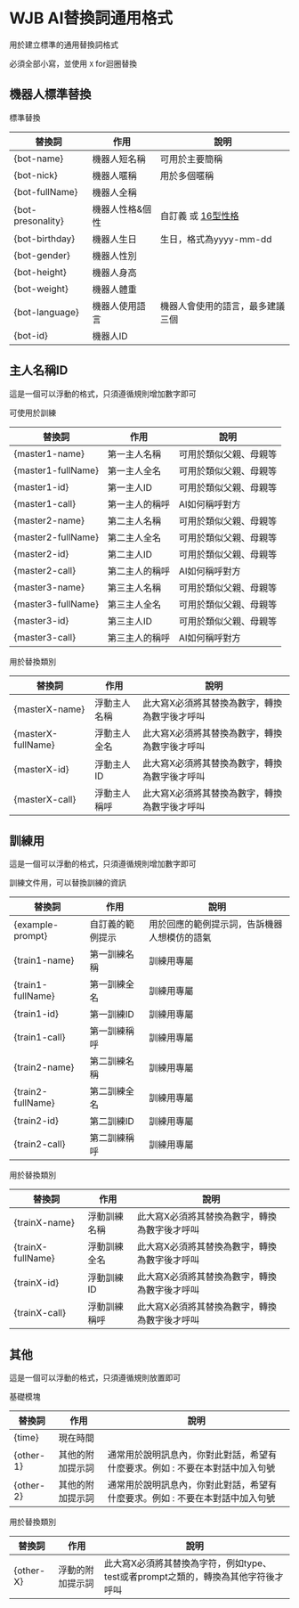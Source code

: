 # WJB AI替換詞通用格式

用於建立標準的通用替換詞格式

必須全部小寫，並使用 ``X`` for迴圈替換

## 機器人標準替換

標準替換

| 替換詞 | 作用 | 說明 |
|-----|-----|-----|
| {bot-name} | 機器人短名稱 | 可用於主要簡稱 |
| {bot-nick} | 機器人暱稱 | 用於多個暱稱 |
| {bot-fullName} | 機器人全稱 | |
| {bot-presonality} | 機器人性格&個性 | 自訂義 或 [16型性格](https://www.16personalities.com/tw/%E6%80%A7%E6%A0%BC%E6%B8%AC%E8%A9%A6) |
| {bot-birthday} | 機器人生日 | 生日，格式為yyyy-mm-dd |
| {bot-gender} | 機器人性別 | |
| {bot-height} | 機器人身高 | |
| {bot-weight} | 機器人體重 | |
| {bot-language} | 機器人使用語言 | 機器人會使用的語言，最多建議三個 |
| {bot-id} | 機器人ID | |

## 主人名稱ID

這是一個可以浮動的格式，只須遵循規則增加數字即可

可使用於訓練

| 替換詞 | 作用 | 說明 |
|-----|-----|-----|
| {master1-name} | 第一主人名稱 | 可用於類似父親、母親等 |
| {master1-fullName} | 第一主人全名 | 可用於類似父親、母親等 |
| {master1-id} | 第一主人ID | 可用於類似父親、母親等 |
| {master1-call} | 第一主人的稱呼 | AI如何稱呼對方 |
| {master2-name} | 第二主人名稱 | 可用於類似父親、母親等 |
| {master2-fullName} | 第二主人全名 | 可用於類似父親、母親等 |
| {master2-id} | 第二主人ID | 可用於類似父親、母親等 |
| {master2-call} | 第二主人的稱呼 | AI如何稱呼對方 |
| {master3-name} | 第三主人名稱 | 可用於類似父親、母親等 |
| {master3-fullName} | 第三主人全名 | 可用於類似父親、母親等 |
| {master3-id} | 第三主人ID | 可用於類似父親、母親等 |
| {master3-call} | 第三主人的稱呼 | AI如何稱呼對方 |

用於替換類別

| 替換詞 | 作用 | 說明 |
|-----|-----|-----|
| {masterX-name} | 浮動主人名稱 | 此大寫X必須將其替換為數字，轉換為數字後才呼叫 |
| {masterX-fullName} | 浮動主人全名 | 此大寫X必須將其替換為數字，轉換為數字後才呼叫 |
| {masterX-id} | 浮動主人ID | 此大寫X必須將其替換為數字，轉換為數字後才呼叫 |
| {masterX-call} | 浮動主人稱呼 | 此大寫X必須將其替換為數字，轉換為數字後才呼叫 |

## 訓練用

這是一個可以浮動的格式，只須遵循規則增加數字即可

訓練文件用，可以替換訓練的資訊

| 替換詞 | 作用 | 說明 |
|-----|-----|-----|
| {example-prompt} | 自訂義的範例提示 | 用於回應的範例提示詞，告訴機器人想模仿的語氣 |
| {train1-name} | 第一訓練名稱 | 訓練用專屬 |
| {train1-fullName} | 第一訓練全名 | 訓練用專屬 |
| {train1-id} | 第一訓練ID | 訓練用專屬 |
| {train1-call} | 第一訓練稱呼 | 訓練用專屬 |
| {train2-name} | 第二訓練名稱 | 訓練用專屬 |
| {train2-fullName} | 第二訓練全名 | 訓練用專屬 |
| {train2-id} | 第二訓練ID | 訓練用專屬 |
| {train2-call} | 第二訓練稱呼 | 訓練用專屬 |

用於替換類別

| 替換詞 | 作用 | 說明 |
|-----|-----|-----|
| {trainX-name} | 浮動訓練名稱 | 此大寫X必須將其替換為數字，轉換為數字後才呼叫 |
| {trainX-fullName} | 浮動訓練全名 | 此大寫X必須將其替換為數字，轉換為數字後才呼叫 |
| {trainX-id} | 浮動訓練ID | 此大寫X必須將其替換為數字，轉換為數字後才呼叫 |
| {trainX-call} | 浮動訓練稱呼 | 此大寫X必須將其替換為數字，轉換為數字後才呼叫 |

## 其他

這是一個可以浮動的格式，只須遵循規則放置即可

基礎模塊

| 替換詞 | 作用 | 說明 |
|-----|-----|-----|
| {time} | 現在時間 | |
| {other-1} | 其他的附加提示詞 | 通常用於說明訊息內，你對此對話，希望有什麼要求。例如 : 不要在本對話中加入句號 |
| {other-2} | 其他的附加提示詞 | 通常用於說明訊息內，你對此對話，希望有什麼要求。例如 : 不要在本對話中加入句號 |


用於替換類別

| 替換詞 | 作用 | 說明 |
|-----|-----|-----|
| {other-X} | 浮動的附加提示詞 | 此大寫X必須將其替換為字符，例如type、test或者prompt之類的，轉換為其他字符後才呼叫 |
